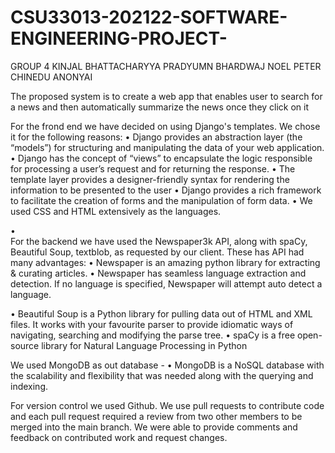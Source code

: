 # CSU33013-202122-SOFTWARE-ENGINEERING-PROJECT-


GROUP 4
KINJAL BHATTACHARYYA
PRADYUMN BHARDWAJ
NOEL PETER
CHINEDU ANONYAI

The proposed system is to create a web app that enables user to search for a news and then automatically summarize the news once they click on it 


For the frond end we have decided on using Django's templates. We chose it for the following reasons:
•	Django provides an abstraction layer (the “models”) for structuring and manipulating the data of your web application.
•	Django has the concept of “views” to encapsulate the logic responsible for processing a user’s request and for returning the response.
•	The template layer provides a designer-friendly syntax for rendering the information to be presented to the user
•	Django provides a rich framework to facilitate the creation of forms and the manipulation of form data.
• We used CSS and HTML extensively as the languages.


•	
For the backend we have used the Newspaper3k API, along with spaCy, Beautiful Soup, textblob, as requested by our client. These has API had many advantages:
•	Newspaper is an amazing python library for extracting & curating articles.
•	Newspaper has seamless language extraction and detection. If no language is specified, Newspaper will attempt auto detect a language.

•	Beautiful Soup is a Python library for pulling data out of HTML and XML files. It works with your favourite parser to provide idiomatic ways of navigating, searching and modifying the parse tree.
•	 spaCy is a free open-source library for Natural Language Processing in Python

We used MongoDB as out database - 
•	MongoDB is a NoSQL database with the scalability and flexibility that was needed along with the querying and indexing.

For version control we used Github. We use pull requests to contribute code and each pull request required a review from two other members to be merged into the main branch. We were able to provide comments and feedback on contributed work and request changes.

